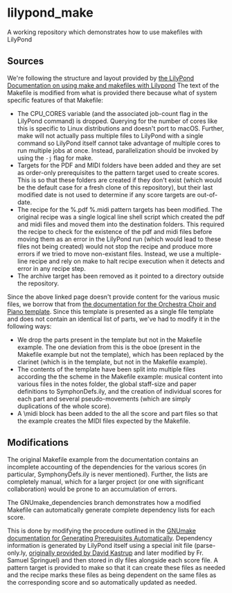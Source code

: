 # lilypond_make
A working repository which demonstrates how to use makefiles with LilyPond


## Sources

We're following the structure and layout provided by [the LilyPond Documentation on using make and makefiles with Lilypond](http://lilypond.org/doc/v2.21/Documentation/usage/make-and-makefiles)
The text of the Makefile is modified from what is provided there because what of system specific features of that Makefile:

 * The CPU_CORES variable (and the associated job-count flag in the LilyPond command) is dropped.  Querying for the number of cores like this is specific to Linux distributions and doesn't port to macOS.  Further, make will not actually pass multiple files to LilyPond with a single command so LilyPond itself cannot take advantage of multiple cores to run multiple jobs at once.  Instead, parallelization should be invoked by using the `-j` flag for make.
 * Targets for the PDF and MIDI folders have been added and they are set as order-only prerequisites to the pattern target used to create scores.  This is so that these folders are created if they don't exist (which would be the default case for a fresh clone of this repository), but their last modified date is not used to determine if any score targets are out-of-date.
 * The recipe for the %.pdf %.midi pattern targets has been modified.  The original recipe was a single logical line shell script  which created the pdf and midi files and moved them into the destination folders.  This required the recipe to check for the existence of the pdf and midi files before moving them as an error in the LilyPond run (which would lead to these files not being created) would not stop the recipe and produce more errors if we tried to move non-existant files.  Instead, we use a multiple-line recipe and rely on make to halt recipe execution when it detects and error in any recipe step.
 * The archive target has been removed as it pointed to a directory outside the repository.

Since the above linked page doesn't provide content for the various music files, we borrow that from [the documentation for the Orchestra Choir and Piano template](http://lilypond.org/doc/v2.21/Documentation/snippets/staff-notation#staff-notation-orchestra-choir-and-piano-template).  Since this template is presented as a single file template and does not contain an identical list of parts, we've had to modify it in the following ways:

 * We drop the parts present in the template but not in the Makefile example. The one deviation from this is the oboe (present in the Makefile example but not the template), which has been replaced by the clarinet (which is in the template, but not in the Makefile example).
 * The contents of the template have been split into multiple files according the the scheme in the Makefile example: musical content into various files in the notes folder, the global staff-size and paper definitions to SymphonDefs.ily, and the creation of individual scores for each part and several pseudo-movements (which are simply duplications of the whole score).
 * A \midi block has been added to the all the score and part files so that the example creates the MIDI files expected by the Makefile.


## Modifications

The original Makefile example from the documentation contains an incomplete accounting of the dependencies for the various scores (in particular, SymphonyDefs.ily is never mentioned).  Further, the lists are completely manual, which for a larger project (or one with significant collaboration) would be prone to an accumulation of errors.

The GNUmake_dependencies branch demonstrates how a modified Makefile can automatically generate complete dependency lists for each score.

This is done by modifying the procedure outlined in the [GNUmake documentation for Generating Prerequisites Automatically](https://www.gnu.org/software/make/manual/html_node/Automatic-Prerequisites.html#Automatic-Prerequisites).  Dependency information is generated by LilyPond itself using a special init file (parse-only.ly, [originally provided by David Kastrup](https://lists.gnu.org/archive/html/lilypond-user/2020-05/msg00166.html) and later modified by Fr. Samuel Springuel) and then stored in dly files alongside each score file.  A pattern target is provided to make so that it can create these files as needed and the recipe marks these files as being dependent on the same files as the corresponding score and so automatically updated as needed.

